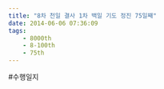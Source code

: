 ```yaml
---
title: "8차 천일 결사 1차 백일 기도 정진 75일째"
date: 2014-06-06 07:36:09
tags:
    - 8000th
    - 8-100th
    - 75th
---
```


#수행일지
